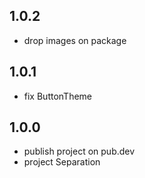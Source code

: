 ## 1.0.2
- drop images on package

## 1.0.1
- fix ButtonTheme

## 1.0.0 
- publish project on pub.dev
- project Separation